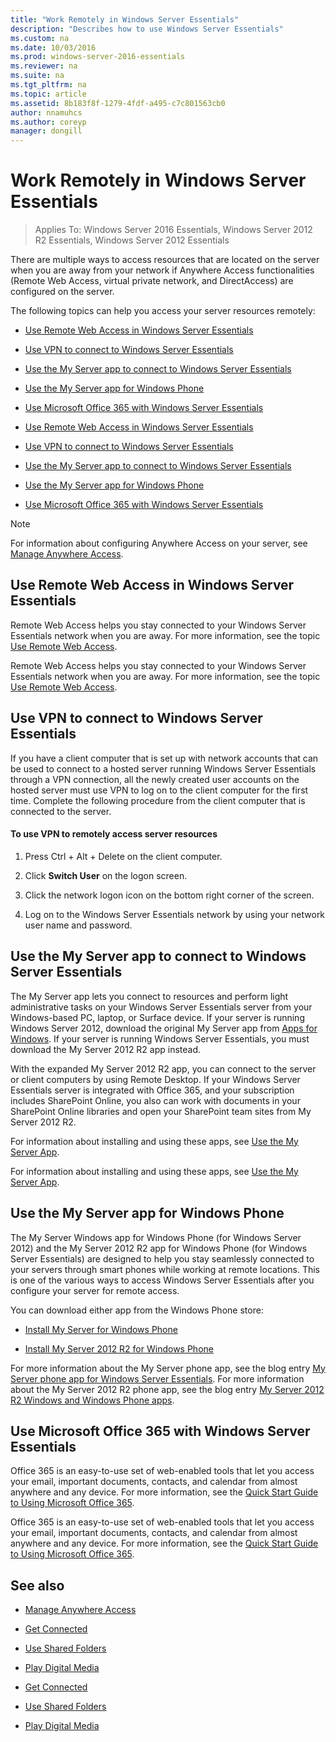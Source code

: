 ```yaml
---
title: "Work Remotely in Windows Server Essentials"
description: "Describes how to use Windows Server Essentials"
ms.custom: na
ms.date: 10/03/2016
ms.prod: windows-server-2016-essentials
ms.reviewer: na
ms.suite: na
ms.tgt_pltfrm: na
ms.topic: article
ms.assetid: 8b183f8f-1279-4fdf-a495-c7c801563cb0
author: nnamuhcs
ms.author: coreyp
manager: dongill
---
```


# Work Remotely in Windows Server Essentials

>Applies To: Windows Server 2016 Essentials, Windows Server 2012 R2 Essentials, Windows Server 2012 Essentials
  
 There are multiple ways to access resources that are located on the server when you are away from your network if Anywhere Access functionalities (Remote Web Access, virtual private network, and DirectAccess) are configured on the server.  
  
 The following topics can help you access your server resources remotely:  
  

-   [Use Remote Web Access in Windows Server Essentials](Work-Remotely-in-Windows-Server-Essentials.md#BKMA_RWA)  
  
-   [Use VPN to connect to Windows Server Essentials](Work-Remotely-in-Windows-Server-Essentials.md#BKMK_3)  
  
-   [Use the My Server app to connect to Windows Server Essentials](Work-Remotely-in-Windows-Server-Essentials.md#BKMK_App)  
  
-   [Use the My Server app for Windows Phone](Work-Remotely-in-Windows-Server-Essentials.md#BKMK_2)  
  
-   [Use Microsoft Office 365 with Windows Server Essentials](Work-Remotely-in-Windows-Server-Essentials.md#BKMK_O365)  

-   [Use Remote Web Access in Windows Server Essentials](../use/Work-Remotely-in-Windows-Server-Essentials.md#BKMA_RWA)  
  
-   [Use VPN to connect to Windows Server Essentials](../use/Work-Remotely-in-Windows-Server-Essentials.md#BKMK_3)  
  
-   [Use the My Server app to connect to Windows Server Essentials](../use/Work-Remotely-in-Windows-Server-Essentials.md#BKMK_App)  
  
-   [Use the My Server app for Windows Phone](../use/Work-Remotely-in-Windows-Server-Essentials.md#BKMK_2)  
  
-   [Use Microsoft Office 365 with Windows Server Essentials](../use/Work-Remotely-in-Windows-Server-Essentials.md#BKMK_O365)  

  
> [!NOTE]
>  For information about configuring Anywhere Access on your server, see [Manage Anywhere Access](../manage/Manage-Anywhere-Access-in-Windows-Server-Essentials.md).  
  
##  <a name="BKMA_RWA"></a> Use Remote Web Access in Windows Server Essentials  

 Remote Web Access helps you stay connected to your Windows Server Essentials network when you are away. For more information, see the topic [Use Remote Web Access](Use-Remote-Web-Access-in-Windows-Server-Essentials.md).  

 Remote Web Access helps you stay connected to your Windows Server Essentials network when you are away. For more information, see the topic [Use Remote Web Access](../use/Use-Remote-Web-Access-in-Windows-Server-Essentials.md).  

  
##  <a name="BKMK_3"></a> Use VPN to connect to Windows Server Essentials  
 If you have a client computer that is set up with network accounts that can be used to connect to a hosted server running Windows Server Essentials through a VPN connection, all the newly created user accounts on the hosted server must use VPN to log on to the client computer for the first time. Complete the following procedure from the client computer that is connected to the server.  
  
#### To use VPN to remotely access server resources  
  
1.  Press Ctrl + Alt + Delete on the client computer.  
  
2.  Click **Switch User** on the logon screen.  
  
3.  Click the network logon icon on the bottom right corner of the screen.  
  
4.  Log on to the Windows Server Essentials network by using your network user name and password.  
  
##  <a name="BKMK_App"></a> Use the My Server app to connect to Windows Server Essentials  
 The My Server app lets you connect to resources and perform light administrative tasks on your  Windows Server Essentials server from your Windows-based PC, laptop, or Surface device. If your server is running  Windows Server 2012, download the original My Server app from [Apps for Windows](https://windows.microsoft.com/windows-8/apps). If your server is running  Windows Server Essentials, you must download the My Server 2012 R2 app instead.  
  
 With the expanded My Server 2012 R2 app, you can connect to the server or client computers by using Remote Desktop. If your  Windows Server Essentials server is integrated with  Office 365, and your subscription includes SharePoint Online, you also can work with documents in your SharePoint Online libraries and open your SharePoint team sites from My Server 2012 R2.  
  

 For information about installing and using these apps, see [Use the My Server App](Use-the-My-Server-App-to-Connect-to-Windows-Server-Essentials.md).  

 For information about installing and using these apps, see [Use the My Server App](../use/Use-the-My-Server-App-to-Connect-to-Windows-Server-Essentials.md).  

  
##  <a name="BKMK_2"></a> Use the My Server app for Windows Phone  
 The My Server Windows app for Windows Phone (for  Windows Server 2012) and the My Server 2012 R2 app for Windows Phone (for  Windows Server Essentials) are designed to help you stay seamlessly connected to your servers through smart phones while working at remote locations. This is one of the various ways to access  Windows Server Essentials after you configure your server for remote access.  
  
 You can download either app from the Windows Phone store:  
  
-   [Install My Server for Windows Phone](http://www.windowsphone.com/store/app/my-server/6c2f98d5-6fcf-4e1d-b8b1-cde62ea1a94a)  
  
-   [Install My Server 2012 R2 for Windows Phone](http://www.windowsphone.com/store/app/my-server-2012-r2/44f596b5-0477-4096-b96e-ddd6ef64ad6b)  
  
 For more information about the My Server phone app, see the blog entry [My Server phone app for Windows Server Essentials](http://blogs.technet.com/b/sbs/archive/2012/09/18/my-server-phone-app-for-windows-server-2012-essentials.aspx). For more information about the My Server 2012 R2 phone app, see the blog entry [My Server 2012 R2 Windows and Windows Phone apps](http://blogs.technet.com/b/sbs/archive/2013/11/19/my-server-2012-r2-windows-and-windows-phone-apps.aspx).  
  
##  <a name="BKMK_O365"></a> Use Microsoft Office 365 with Windows Server Essentials  

 Office 365 is an easy-to-use set of web-enabled tools that let you access your email, important documents, contacts, and calendar from almost anywhere and any device. For more information, see the [Quick Start Guide to Using Microsoft Office 365](Quick-Start-Guide-to-Using-Microsoft-Office-365-with-Windows-Server-Essentials.md).  

 Office 365 is an easy-to-use set of web-enabled tools that let you access your email, important documents, contacts, and calendar from almost anywhere and any device. For more information, see the [Quick Start Guide to Using Microsoft Office 365](../use/Quick-Start-Guide-to-Using-Microsoft-Office-365-with-Windows-Server-Essentials.md).  

  
## See also  
  
-   [Manage Anywhere Access](../manage/Manage-Anywhere-Access-in-Windows-Server-Essentials.md)  
  

-   [Get Connected](Get-Connected-in-Windows-Server-Essentials.md)  
  
-   [Use Shared Folders](Use-Shared-Folders-in-Windows-Server-Essentials.md)  
  
-   [Play Digital Media](Play-Digital-Media-in-Windows-Server-Essentials.md)

-   [Get Connected](../use/Get-Connected-in-Windows-Server-Essentials.md)  
  
-   [Use Shared Folders](../use/Use-Shared-Folders-in-Windows-Server-Essentials.md)  
  
-   [Play Digital Media](../use/Play-Digital-Media-in-Windows-Server-Essentials.md)

